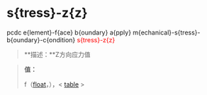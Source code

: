 # s{tress}-z{z}
pcdc e{lement}-f{ace} b{oundary} a{pply} m{echanical}-s{tress}-b{oundary}-c{ondition} <span style='color: red;'>s{tress}-z{z}</span>
> **描述：**Z方向应力值

> 
> **值：**
> 
> f（[float](数据类型/float/)，），< [table](数据类型/table/) >

